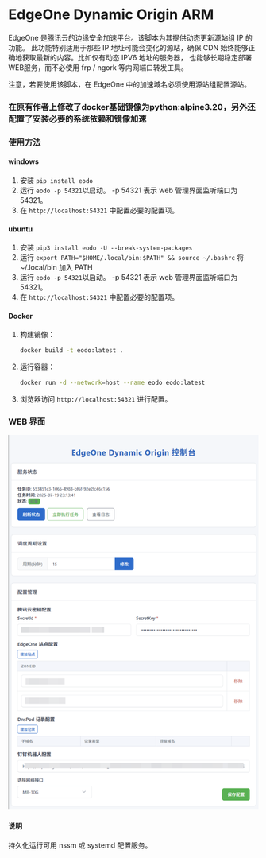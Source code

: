 # EdgeOne Dynamic Origin ARM

EdgeOne 是腾讯云的边缘安全加速平台。该脚本为其提供动态更新源站组 IP 的功能。
此功能特别适用于那些 IP 地址可能会变化的源站，确保 CDN 始终能够正确地获取最新的内容。比如仅有动态 IPV6 地址的服务器，
也能够长期稳定部署WEB服务，而不必使用 frp / ngork 等内网端口转发工具。

注意，若要使用该脚本，在 EdgeOne 中的加速域名必须使用源站组配置源站。

### 在原有作者上修改了docker基础镜像为python:alpine3.20，另外还配置了安装必要的系统依赖和镜像加速

### 使用方法

#### windows
1. 安装 `pip install eodo`
2. 运行 `eodo -p 54321`以启动。 -p 54321 表示 web 管理界面监听端口为 54321。
3. 在 `http://localhost:54321` 中配置必要的配置项。

#### ubuntu
1. 安装 `pip3 install eodo -U --break-system-packages`
2. 运行 `export PATH="$HOME/.local/bin:$PATH" && source ~/.bashrc` 将 ~/.local/bin 加入 PATH
3. 运行 `eodo -p 54321`以启动。  -p 54321 表示 web 管理界面监听端口为 54321。
4. 在 `http://localhost:54321` 中配置必要的配置项。

#### Docker
1. 构建镜像：
   ```bash
   docker build -t eodo:latest .
   ```
2. 运行容器：
   ```bash
   docker run -d --network=host --name eodo eodo:latest
   ```
3. 浏览器访问 `http://localhost:54321` 进行配置。

### WEB 界面
![img.png](img.png)

#### 说明

持久化运行可用 nssm 或 systemd 配置服务。
